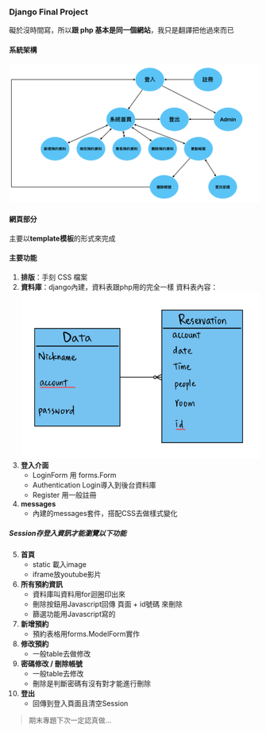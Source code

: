 ### Django Final Project

礙於沒時間寫，所以**跟 php 基本是同一個網站**，我只是翻譯把他過來而已

#### 系統架構
![image](https://github.com/Station9586/Django_Final/blob/main/System_structure.png)

#### 網頁部分
主要以**template模板**的形式來完成

#### 主要功能
1. **排版**：手刻 CSS 檔案
2. **資料庫**：django內建，資料表跟php用的完全一樣
   資料表內容：![image](https://github.com/Station9586/Django_Final/blob/main/DB_plot.png)
3. **登入介面**
    - LoginForm 用 forms.Form
    - Authentication Login導入到後台資料庫
    - Register 用一般註冊
4. **messages**
    - 內建的messages套件，搭配CSS去做樣式變化

##### Session存登入資訊才能瀏覽以下功能
5. **首頁**
    - static 載入image
    - iframe放youtube影片
6. **所有預約資訊**
    - 資料庫叫資料用for迴圈印出來
    - 刪除按鈕用Javascript回傳 頁面 + id號碼 來刪除
    - 篩選功能用Javascript寫的
7. **新增預約**
    - 預約表格用forms.ModelForm實作
8. **修改預約**
    - 一般table去做修改
9. **密碼修改 / 刪除帳號**
    - 一般table去修改
    - 刪除是判斷密碼有沒有對才能進行刪除
10. **登出**
    - 回傳到登入頁面且清空Session


> 期末專題下次一定認真做...
